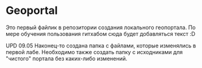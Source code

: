 # Geoportal
Это первый файлик в репозитории создания локального геопортала.
По мере обучения пользования гитхабом сюда будет добавляться текст :D

UPD 09.05
Наконец-то создана папка с файлами, которые изменялись в первой лабе.
Необходимо также создать папку с исходниками для "чистого" портала без каких-либо изменений.
